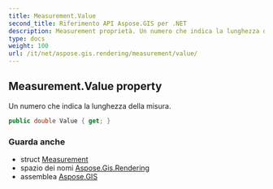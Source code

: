 ```yaml
---
title: Measurement.Value
second_title: Riferimento API Aspose.GIS per .NET
description: Measurement proprietà. Un numero che indica la lunghezza della misura.
type: docs
weight: 100
url: /it/net/aspose.gis.rendering/measurement/value/
---
```

## Measurement.Value property

Un numero che indica la lunghezza della misura.

```csharp
public double Value { get; }
```

### Guarda anche

* struct [Measurement](../)
* spazio dei nomi [Aspose.Gis.Rendering](../../measurement/)
* assemblea [Aspose.GIS](../../../)


